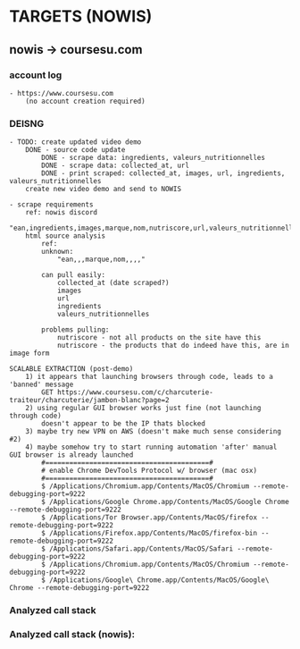 # TARGETS (NOWIS)

## nowis -> coursesu.com
### account log
    - https://www.coursesu.com
        (no account creation required)
        
### **DEISNG**
    - TODO: create updated video demo
        DONE - source code update 
            DONE - scrape data: ingredients, valeurs_nutritionnelles
            DONE - scrape data: collected_at, url
            DONE - print scraped: collected_at, images, url, ingredients, valeurs_nutritionnelles 
        create new video demo and send to NOWIS
         
    - scrape requirements
        ref: nowis discord
            "ean,ingredients,images,marque,nom,nutriscore,url,valeurs_nutritionnelles,collected_at"
        html source analysis
            ref: 
            unknown:
                "ean,,,marque,nom,,,,"

            can pull easily:
                collected_at (date scraped?)
                images
                url
                ingredients
                valeurs_nutritionnelles

            problems pulling:
                nutriscore - not all products on the site have this
                nutriscore - the products that do indeed have this, are in image form

    SCALABLE EXTRACTION (post-demo)
        1) it appears that launching browsers through code, leads to a 'banned' message
            GET https://www.coursesu.com/c/charcuterie-traiteur/charcuterie/jambon-blanc?page=2
        2) using regular GUI browser works just fine (not launching through code)
            doesn't appear to be the IP thats blocked
        3) maybe try new VPN on AWS (doesn't make much sense considering #2)
        4) maybe somehow try to start running automation 'after' manual GUI browser is already launched
            #=========================================#
            # enable Chrome DevTools Protocol w/ browser (mac osx)
            #=========================================#
            $ /Applications/Chromium.app/Contents/MacOS/Chromium --remote-debugging-port=9222
            $ /Applications/Google Chrome.app/Contents/MacOS/Google Chrome --remote-debugging-port=9222
            $ /Applications/Tor Browser.app/Contents/MacOS/firefox --remote-debugging-port=9222
            $ /Applications/Firefox.app/Contents/MacOS/firefox-bin --remote-debugging-port=9222
            $ /Applications/Safari.app/Contents/MacOS/Safari --remote-debugging-port=9222
            $ /Applications/Chromium.app/Contents/MacOS/Chromium --remote-debugging-port=9222
            $ /Applications/Google\ Chrome.app/Contents/MacOS/Google\ Chrome --remote-debugging-port=9222

### Analyzed call stack      
    

### Analyzed call stack (nowis):
    



